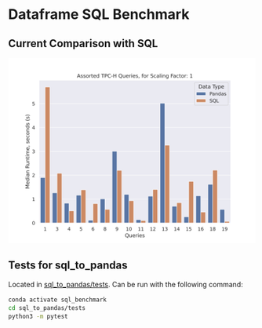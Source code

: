 # Dataframe SQL Benchmark

## Current Comparison with SQL

![Comparison Table, Scaling Factor 1](benchmarking/analysis_results/all_queries_compare_queries.svg)

## Tests for sql_to_pandas

Located in [sql_to_pandas/tests](sql_to_pandas/tests). Can be run with the following command:

```bash
conda activate sql_benchmark
cd sql_to_pandas/tests
python3 -m pytest
```

